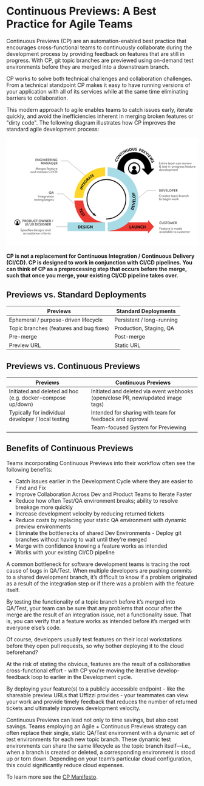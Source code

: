 # Continuous Previews: A Best Practice for Agile Teams
Continuous Previews (CP) are an automation-enabled best practice that encourages cross-functional teams to continuously collaborate during the development process by providing feedback on features that are still in progress. With CP, git topic branches are previewed using on-demand test environments before they are merged into a downstream branch. 

CP works to solve both technical challenges and collaboration challenges.  From a technical standpoint CP makes it easy to have running versions of your application with all of its services while at the same time eliminating barriers to collaboration.

This modern approach to agile enables teams to catch issues early, iterate quickly, and avoid the inefficiencies inherent in merging broken features or "dirty code".  The following diagram illustrates how CP improves the standard agile development process:

![](assets/images/agile-with-cp.svg)

**CP is not a replacement for Continuous Integration / Continuous Delivery (CI/CD).  CP is designed to work in conjunction with CI/CD pipelines. You can think of CP as a preprocessing step that occurs before the merge, such that once you merge, your existing CI/CD pipeline takes over.**

## Previews vs. Standard Deployments

|            Previews                     | Standard Deployments        |
| --------------------------------------- | -------------------------- |
| Ephemeral / purpose-driven lifecycle    | Persistent / long-running  |
| Topic branches (features and bug fixes) | Production, Staging, QA    |
| Pre-merge                               | Post-merge                 |
| Preview URL                             | Static URL                 |


## Previews vs. Continuous Previews

|            Previews                     | Continuous Previews                        |
| --------------------------------------- | ------------------------------------------ |
| Initiated and deleted ad hoc (e.g. docker-compose up/down) | Initiated and deleted via event webhooks (open/close PR, new/updated image tags)             |
| Typically for individual developer / local testing | Intended for sharing with team for feedback and approval |
| |  Team-focused System for Previewing |

## Benefits of Continuous Previews

Teams incorporating Continuous Previews into their workflow often see the following benefits:

* Catch issues earlier in the Development Cycle where they are easier to Find and Fix
* Improve Collaboration Across Dev and Product Teams to Iterate Faster
* Reduce how often Test/QA environment breaks; ability to resolve breakage more quickly
* Increase development velocity by reducing returned tickets
* Reduce costs by replacing your static QA environment with dynamic preview environments
* Eliminate the bottlenecks of shared Dev Environments - Deploy git branches without having to wait until they’re merged
* Merge with confidence knowing a feature works as intended
* Works with your existing CI/CD pipeline

A common bottleneck for software development teams is tracing the root cause of bugs in QA/Test. When multiple developers are pushing commits to a shared development branch, it’s difficult to know if a problem originated as a result of the integration step or if there was a problem with the feature itself.

By testing the functionality of a topic branch before it’s merged into QA/Test, your team can be sure that any problems that occur after the merge are the result of an integration issue, not a functionality issue. That is, you can verify that a feature works as intended before it’s merged with everyone else’s code. 

Of course, developers usually test features on their local workstations before they open pull requests, so why bother deploying it to the cloud beforehand? 

At the risk of stating the obvious, features are the result of a collaborative cross-functional effort - with CP you're moving the iterative develop-feedback loop to earlier in the Development cycle.  

 By deploying your feature(s) to a publicly accessible endpoint - like the shareable preview URLs that Uffizzi provides - your teammates can view your work and provide timely feedback that reduces the number of returned tickets and ultimately improves development velocity. 

Continuous Previews can lead not only to time savings, but also cost savings. Teams employing an Agile + Continuous Previews strategy can often replace their single, static QA/Test environment with a dynamic set of test environments for each new topic branch. These dynamic test environments can share the same lifecycle as the topic branch itself—i.e., when a branch is created or deleted, a corresponding environment is stood up or torn down. Depending on your team’s particular cloud configuration, this could significantly reduce cloud expenses.

To learn more see the [CP Manifesto](https://www.cpmanifesto.org).

